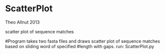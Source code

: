 ScatterPlot
===========

Theo Allnut 2013

scatter plot of sequence matches

#Program takes two fasta files and draws scatter plot of sequence matches based on sliding word of specified
#length with gaps. run: ScatterPlot.py <wordsize> <maximum gapsize>
